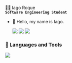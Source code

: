 🧑‍💻 Iago Roque
<br> **`Software Engineering Student`** </br>

- 👋 Hello, my name is Iago.

  <div> 
  <a href = "mailto:iago.marau@gmail.com"><img src="https://img.shields.io/badge/-Gmail-%23333?style=for-the-badge&logo=gmail&logoColor=white"></a>
  <a href="https://www.linkedin.com/in/iagoroquern/"><img src="https://img.shields.io/badge/-LinkedIn-%230077B5?style=for-the-badge&logo=linkedin&logoColor=white"></a> 
  <a href = "https://iagoroque.github.io/"><img src="https://img.shields.io/badge/website-000000?style=for-the-badge&logo=About.me&logoColor=white"></a>
  
</div>

### 🧰 Languages and Tools

<img src="https://skillicons.dev/icons?i=java,spring,html,css,javascript,kotlin,androidstudio,postman,vscode" />
